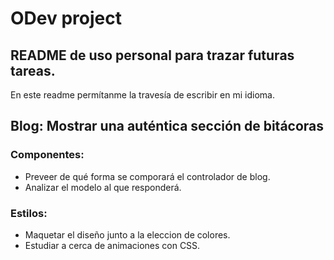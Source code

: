 # ODev project

## README de uso personal para trazar futuras tareas.
En este readme permítanme la travesía de escribir en mi idioma.

## Blog: Mostrar una auténtica sección de bitácoras

### Componentes:

- Preveer de qué forma se comporará el controlador de blog.
- Analizar el modelo al que responderá.

### Estilos:

- Maquetar el diseño junto a la eleccion de colores.
- Estudiar a cerca de animaciones con CSS.

